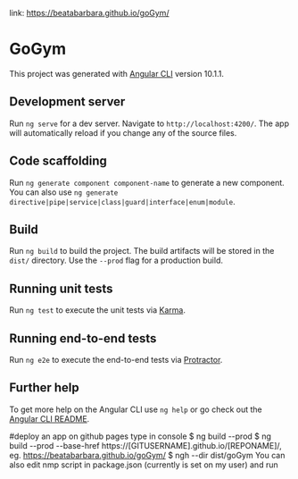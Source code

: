 link: https://beatabarbara.github.io/goGym/

# GoGym

This project was generated with [Angular CLI](https://github.com/angular/angular-cli) version 10.1.1.

## Development server

Run `ng serve` for a dev server. Navigate to `http://localhost:4200/`. The app will automatically reload if you change any of the source files.

## Code scaffolding

Run `ng generate component component-name` to generate a new component. You can also use `ng generate directive|pipe|service|class|guard|interface|enum|module`.

## Build

Run `ng build` to build the project. The build artifacts will be stored in the `dist/` directory. Use the `--prod` flag for a production build.

## Running unit tests

Run `ng test` to execute the unit tests via [Karma](https://karma-runner.github.io).

## Running end-to-end tests

Run `ng e2e` to execute the end-to-end tests via [Protractor](http://www.protractortest.org/).

## Further help

To get more help on the Angular CLI use `ng help` or go check out the [Angular CLI README](https://github.com/angular/angular-cli/blob/master/README.md).

#deploy an app on github pages
type in console
$ ng build --prod 
$ ng build --prod --base-href https://[GITUSERNAME].github.io/[REPONAME]/, eg.  https://beatabarbara.github.io/goGym/ 
$ ngh --dir dist/goGym
You can also edit nmp script in package.json (currently is set on my user) and run
